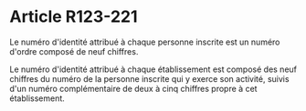# Article R123-221

Le numéro d'identité attribué à chaque personne inscrite est un numéro d'ordre composé de neuf chiffres.

Le numéro d'identité attribué à chaque établissement est composé des neuf chiffres du numéro de la personne inscrite qui y exerce son activité, suivis d'un numéro complémentaire de deux à cinq chiffres propre à cet établissement.
